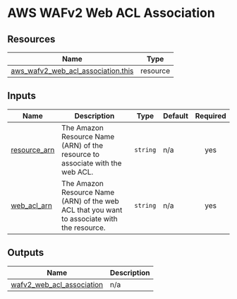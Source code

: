 # AWS WAFv2 Web ACL Association

## Resources

| Name                                                                                                                                        | Type     |
| ------------------------------------------------------------------------------------------------------------------------------------------- | -------- |
| [aws_wafv2_web_acl_association.this](https://registry.terraform.io/providers/hashicorp/aws/latest/docs/resources/wafv2_web_acl_association) | resource |

## Inputs

| Name                                                                  | Description                                                                                 | Type     | Default | Required |
| --------------------------------------------------------------------- | ------------------------------------------------------------------------------------------- | -------- | ------- | :------: |
| <a name="input_resource_arn"></a> [resource_arn](#input_resource_arn) | The Amazon Resource Name (ARN) of the resource to associate with the web ACL.               | `string` | n/a     |   yes    |
| <a name="input_web_acl_arn"></a> [web_acl_arn](#input_web_acl_arn)    | The Amazon Resource Name (ARN) of the web ACL that you want to associate with the resource. | `string` | n/a     |   yes    |

## Outputs

| Name                                                                                                           | Description                             |
| -------------------------------------------------------------------------------------------------------------- | --------------------------------------- |
| <a name="output_wafv2_web_acl_association"></a> [wafv2_web_acl_association](#output_wafv2_web_acl_association) | n/a |
